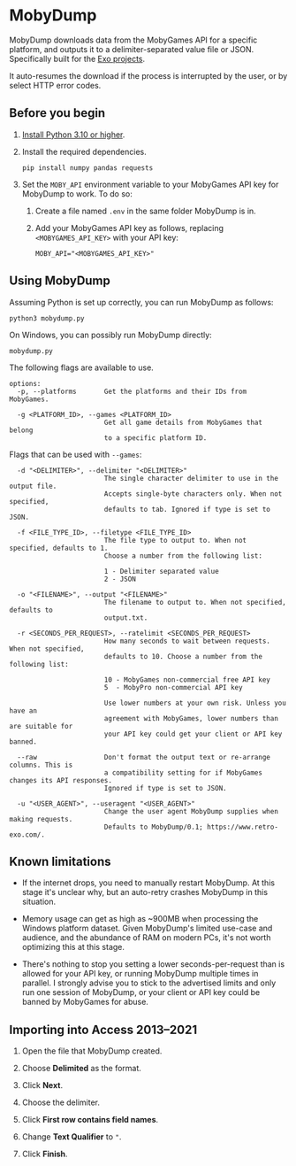 # MobyDump

MobyDump downloads data from the MobyGames API for a specific platform, and outputs it to
a delimiter-separated value file or JSON. Specifically built for the [Exo projects](https://github.com/exoscoriae).

It auto-resumes the download if the process is interrupted by the user, or by select HTTP
error codes.

## Before you begin

1.  [Install Python 3.10 or higher](https://www.python.org/).

1.  Install the required dependencies.

    ```
    pip install numpy pandas requests
    ```

1.  Set the `MOBY_API` environment variable to your MobyGames API key for
    MobyDump to work. To do so:

    1.  Create a file named `.env` in the same folder MobyDump is in.

    1.  Add your MobyGames API key as follows, replacing `<MOBYGAMES_API_KEY>` with your
        API key:

        ```none
        MOBY_API="<MOBYGAMES_API_KEY>"
        ```

## Using MobyDump

Assuming Python is set up correctly, you can run MobyDump as follows:

```
python3 mobydump.py
```

On Windows, you can possibly run MobyDump directly:

```
mobydump.py
```

The following flags are available to use.

```
options:
  -p, --platforms       Get the platforms and their IDs from MobyGames.

  -g <PLATFORM_ID>, --games <PLATFORM_ID>
                        Get all game details from MobyGames that belong
                        to a specific platform ID.
```

Flags that can be used with `--games`:

```
  -d "<DELIMITER>", --delimiter "<DELIMITER>"
                        The single character delimiter to use in the output file.
                        Accepts single-byte characters only. When not specified,
                        defaults to tab. Ignored if type is set to JSON.

  -f <FILE_TYPE_ID>, --filetype <FILE_TYPE_ID>
                        The file type to output to. When not specified, defaults to 1.
                        Choose a number from the following list:

                        1 - Delimiter separated value
                        2 - JSON

  -o "<FILENAME>", --output "<FILENAME>"
                        The filename to output to. When not specified, defaults to
                        output.txt.

  -r <SECONDS_PER_REQUEST>, --ratelimit <SECONDS_PER_REQUEST>
                        How many seconds to wait between requests. When not specified,
                        defaults to 10. Choose a number from the following list:

                        10 - MobyGames non-commercial free API key
                        5  - MobyPro non-commercial API key

                        Use lower numbers at your own risk. Unless you have an
                        agreement with MobyGames, lower numbers than are suitable for
                        your API key could get your client or API key banned.

  --raw                 Don't format the output text or re-arrange columns. This is
                        a compatibility setting for if MobyGames changes its API responses.
                        Ignored if type is set to JSON.

  -u "<USER_AGENT>", --useragent "<USER_AGENT>"
                        Change the user agent MobyDump supplies when making requests.
                        Defaults to MobyDump/0.1; https://www.retro-exo.com/.
```

## Known limitations

* If the internet drops, you need to manually restart MobyDump. At this stage it's unclear
  why, but an auto-retry crashes MobyDump in this situation.

* Memory usage can get as high as ~900MB when processing the Windows platform dataset.
  Given MobyDump's limited use-case and audience, and the abundance of RAM on modern PCs,
  it's not worth optimizing this at this stage.

* There's nothing to stop you setting a lower seconds-per-request than is allowed for
  your API key, or running MobyDump multiple times in parallel. I strongly advise you to
  stick to the advertised limits and only run one session of MobyDump, or your client or
  API key could be banned by MobyGames for abuse.

## Importing into Access 2013&ndash;2021

1.  Open the file that MobyDump created.

1.  Choose **Delimited** as the format.

1.  Click **Next**.

1.  Choose the delimiter.

1.  Click **First row contains field names**.

1.  Change **Text Qualifier** to `"`.

1.  Click **Finish**.
